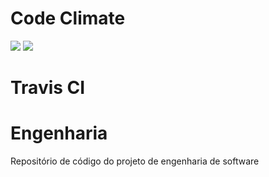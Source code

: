 # Code Climate
<a href="https://codeclimate.com/github/NickBacic/Engenharia"><img src="https://codeclimate.com/github/NickBacic/Engenharia/badges/gpa.svg" /></a> <a href="https://codeclimate.com/github/NickBacic/Engenharia/coverage"><img src="https://codeclimate.com/github/NickBacic/Engenharia/badges/coverage.svg" /></a>

# Travis CI
<a href = "https://travis-ci.org/NickBacic/Engenharia.svg?branch=master"></a>

# Engenharia
Repositório de código do projeto de engenharia de software
